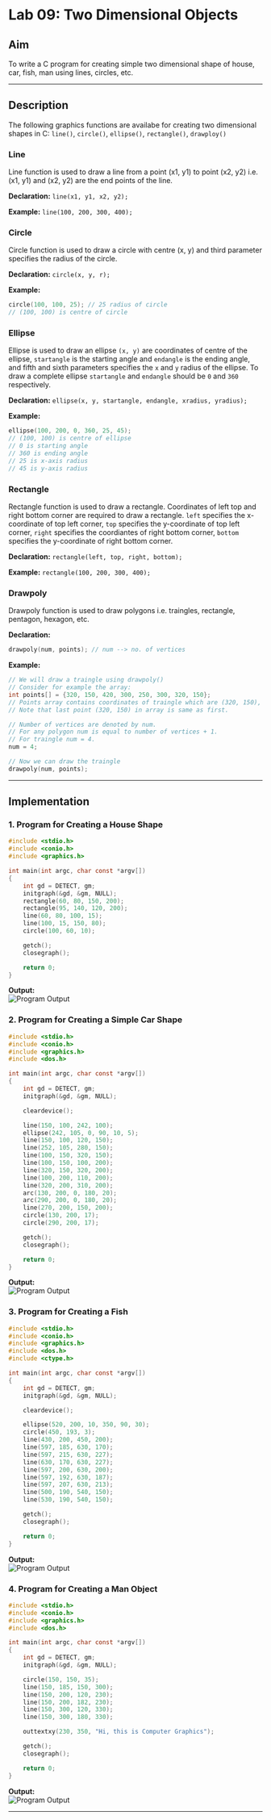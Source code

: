# Lab 09: Two Dimensional Objects

## Aim
To write a C program for creating simple two dimensional shape of house, car, fish, man using lines, circles, etc.

---

## Description
The following graphics functions are availabe for creating two dimensional shapes in C: `line()`, `circle()`, `ellipse()`, `rectangle()`, `drawploy()`

### Line
Line function is used to draw a line from a point (x1, y1) to point (x2, y2) i.e. (x1, y1) and (x2, y2) are the end points of the line.

**Declaration:** `line(x1, y1, x2, y2);`

**Example:** `line(100, 200, 300, 400);`

### Circle
Circle function is used to draw a circle with centre (x, y) and third parameter specifies the radius of the circle.

**Declaration:** `circle(x, y, r);`

**Example:**
```c
circle(100, 100, 25); // 25 radius of circle
// (100, 100) is centre of circle
```

### Ellipse
Ellipse is used to draw an ellipse `(x, y)` are coordinates of centre of the ellipse, `startangle` is the starting angle and `endangle` is the ending angle, and fifth and sixth parameters specifies the `x` and `y` radius of the ellipse. To draw a complete ellipse `startangle` and `endangle` should be `0` and `360` respectively.

**Declaration:** `ellipse(x, y, startangle, endangle, xradius, yradius);`

**Example:**
```c
ellipse(100, 200, 0, 360, 25, 45);
// (100, 100) is centre of ellipse
// 0 is starting angle
// 360 is ending angle
// 25 is x-axis radius
// 45 is y-axis radius
```

### Rectangle
Rectangle function is used to draw a rectangle. Coordinates of left top and right bottom corner are required to draw a rectangle. `left` specifies the x-coordinate of top left corner, `top` specifies the y-coordinate of top left corner, `right` specifies the coordiantes of right bottom corner, `bottom` specifies the y-coordinate of right bottom corner.

**Declaration:** `rectangle(left, top, right, bottom);`

**Example:** `rectangle(100, 200, 300, 400);`

### Drawpoly
Drawpoly function is used to draw polygons i.e. traingles, rectangle, pentagon, hexagon, etc.

**Declaration:** 
```c
drawpoly(num, points); // num --> no. of vertices
```

**Example:**
```c
// We will draw a traingle using drawpoly()
// Consider for example the array:
int points[] = {320, 150, 420, 300, 250, 300, 320, 150};
// Points array contains coordinates of traingle which are (320, 150), (420, 300) and (250, 300).
// Note that last point (320, 150) in array is same as first.

// Number of vertices are denoted by num.
// For any polygon num is equal to number of vertices + 1. 
// For traingle num = 4.
num = 4;

// Now we can draw the traingle
drawpoly(num, points);
```

---

## Implementation
### 1. Program for Creating a House Shape
```c
#include <stdio.h>
#include <conio.h>
#include <graphics.h>

int main(int argc, char const *argv[])
{
    int gd = DETECT, gm;
    initgraph(&gd, &gm, NULL);
    rectangle(60, 80, 150, 200);
    rectangle(95, 140, 120, 200);
    line(60, 80, 100, 15);
    line(100, 15, 150, 80);
    circle(100, 60, 10);

    getch();
    closegraph();

    return 0;
}
```

**Output:**  
![Program Output](/assets/09-01-house-shape.png)

### 2. Program for Creating a Simple Car Shape
```c
#include <stdio.h>
#include <conio.h>
#include <graphics.h>
#include <dos.h>

int main(int argc, char const *argv[])
{
    int gd = DETECT, gm;
    initgraph(&gd, &gm, NULL);

    cleardevice();

    line(150, 100, 242, 100);
    ellipse(242, 105, 0, 90, 10, 5);
    line(150, 100, 120, 150);
    line(252, 105, 280, 150);
    line(100, 150, 320, 150);
    line(100, 150, 100, 200);
    line(320, 150, 320, 200);
    line(100, 200, 110, 200);
    line(320, 200, 310, 200);
    arc(130, 200, 0, 180, 20);
    arc(290, 200, 0, 180, 20);
    line(270, 200, 150, 200);
    circle(130, 200, 17);
    circle(290, 200, 17);

    getch();
    closegraph();

    return 0;
}
```

**Output:**  
![Program Output](/assets/09-02-car-shape.png)

### 3. Program for Creating a Fish
```c
#include <stdio.h>
#include <conio.h>
#include <graphics.h>
#include <dos.h>
#include <ctype.h>

int main(int argc, char const *argv[])
{
    int gd = DETECT, gm;
    initgraph(&gd, &gm, NULL);

    cleardevice();

    ellipse(520, 200, 10, 350, 90, 30);
    circle(450, 193, 3);
    line(430, 200, 450, 200);
    line(597, 185, 630, 170);
    line(597, 215, 630, 227);
    line(630, 170, 630, 227);
    line(597, 200, 630, 200);
    line(597, 192, 630, 187);
    line(597, 207, 630, 213);
    line(500, 190, 540, 150);
    line(530, 190, 540, 150);

    getch();
    closegraph();

    return 0;
}
```

**Output:**  
![Program Output](/assets/09-03-fish.png)

### 4. Program for Creating a Man Object
```c
#include <stdio.h>
#include <conio.h>
#include <graphics.h>
#include <dos.h>

int main(int argc, char const *argv[])
{
    int gd = DETECT, gm;
    initgraph(&gd, &gm, NULL);

    circle(150, 150, 35);
    line(150, 185, 150, 300);
    line(150, 200, 120, 230);
    line(150, 200, 182, 230);
    line(150, 300, 120, 330);
    line(150, 300, 180, 330);

    outtextxy(230, 350, "Hi, this is Computer Graphics");

    getch();
    closegraph();

    return 0;
}
```

**Output:**  
![Program Output](/assets/09-04-man.png)

---
